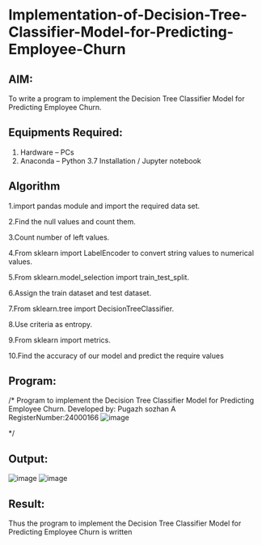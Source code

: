 # Implementation-of-Decision-Tree-Classifier-Model-for-Predicting-Employee-Churn

## AIM:
To write a program to implement the Decision Tree Classifier Model for Predicting Employee Churn.

## Equipments Required:
1. Hardware – PCs
2. Anaconda – Python 3.7 Installation / Jupyter notebook

## Algorithm
 1.import pandas module and import the required data set. 
 
 2.Find the null values and
 count them. 
 
 3.Count number of left values. 
 
 4.From sklearn import LabelEncoder to
 convert string values to numerical values. 
 
 5.From sklearn.model_selection import
 train_test_split. 
 
 6.Assign the train dataset and test dataset. 
 
 7.From sklearn.tree import
 DecisionTreeClassifier. 
 
 8.Use criteria as entropy.
 
 9.From sklearn import metrics.
 
 10.Find
 the accuracy of our model and predict the require values

## Program:

/*
Program to implement the Decision Tree Classifier Model for Predicting Employee Churn.
Developed by: Pugazh sozhan A
RegisterNumber:24000166
![image](https://github.com/user-attachments/assets/95c435e2-5c37-4745-b229-60478b054849)

*/


## Output:
![image](https://github.com/user-attachments/assets/80d598f8-605b-475c-8a59-77ef42d86392)
![image](https://github.com/user-attachments/assets/df5410a1-e2a1-4f80-9980-67ab322bae0f)




## Result:
Thus the program to implement the  Decision Tree Classifier Model for Predicting Employee Churn is written 
